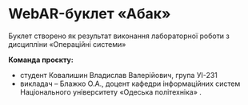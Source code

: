 # WebAR-буклет «Абак»
Буклет створено як результат виконання лабораторної роботи з дисципліни
«Операційні системи»

**Команда проєкту:**
- студент Ковалишин Владислав Валерійович, група УІ-231
- викладач – Блажко О.А., доцент кафедри інформаційних систем Національного
університету «Одеська політехніка» .


